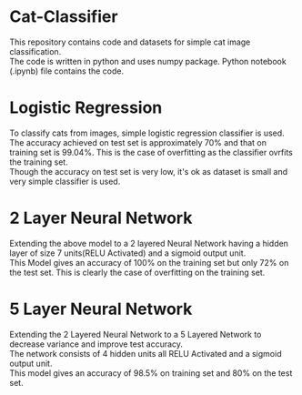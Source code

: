 # Cat-Classifier
This repository contains code and datasets for simple cat image classification.<br/>
The code is written in python and uses numpy package. Python notebook (.ipynb) file contains the code.<br/>

# Logistic Regression
To classify cats from images, simple logistic regression classifier is used. The accuracy achieved on test set is approximately  70% and that on training set is 99.04%. This is the case of overfitting as the classifier ovrfits the training set.<br/>
Though the accuracy on test set is very low, it's ok as dataset is small and very simple classifier is used.

# 2 Layer Neural Network
Extending the above model to a 2 layered Neural Network having a hidden layer of size 7 units(RELU Activated) and a sigmoid output unit.<br>
This Model gives an accuracy of 100% on the training set but only 72% on the test set. This is clearly the case of overfitting on the training set.<br>

# 5 Layer Neural Network
Extending the 2 Layered Neural Network to a 5 Layered Network to decrease variance and improve test accuracy.<br>
The network consists of 4 hidden units all RELU Activated and a sigmoid output unit.<br>
This model gives an accuracy of 98.5% on training set and 80% on the test set.
